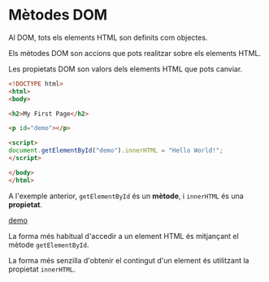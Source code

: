 Mètodes DOM
=========
Al DOM, tots els elements HTML son definits com objectes.

Els mètodes DOM son accions que pots realitzar sobre els elements HTML.

Les propietats DOM son valors dels elements HTML que pots canviar.

```html
<!DOCTYPE html>
<html>
<body>

<h2>My First Page</h2>

<p id="demo"></p>

<script>
document.getElementById("demo").innerHTML = "Hello World!";
</script>

</body>
</html>
```

A l'exemple anterior, `getElementById` és un **mètode**, i `innerHTML` és una **propietat**.

[demo](https://www.w3schools.com/js/tryit.asp?filename=tryjs_dom_method)


La forma més habitual d'accedir a un element HTML és mitjançant el mètode `getElementById`.

La forma més senzilla d'obtenir el contingut d'un element és utilitzant la propietat `innerHTML`.

